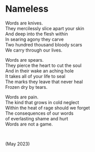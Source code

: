 # Nameless
<!-- #SQUARK live! feat!
| dest = poetry/nameless
| index = poetry
| style = poetry
| duality = dark
| shard = #INDEX / sad
| date = 2023 May
-->

Words are knives.  
They mercilessly slice apart your skin  
And deep into the flesh within  
In searing agony they carve  
Two hundred thousand bloody scars  
We carry through our lives.  

Words are spears.  
They pierce the heart to cut the soul  
And in their wake an aching hole  
It takes all of your life to seal  
The marks they leave that never heal  
Frozen dry by tears.  

Words are pain.  
The kind that grows in cold neglect  
Within the heat of rage should we forget  
The consequences of our words  
of everlasting shame and hurt  
Words are not a game.  


<br>


<!-- #SQUARK leave? -->
(May 2023)
<!-- #SQUARK leave. -->
